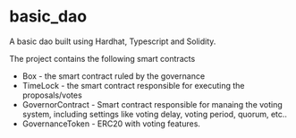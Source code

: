 # basic_dao
A basic dao built using Hardhat, Typescript and Solidity.

The project contains the following smart contracts

- Box - the smart contract ruled by the governance
- TimeLock - the smart contract responsible for executing the proposals/votes
- GovernorContract - Smart contract responsible for manaing the voting system, including settings like voting delay, voting period, quorum, etc..
- GovernanceToken - ERC20 with voting features.
